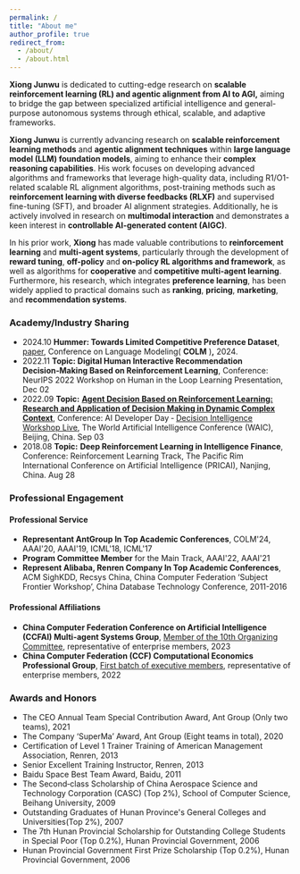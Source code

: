 ```yaml
---
permalink: /
title: "About me"
author_profile: true
redirect_from: 
  - /about/
  - /about.html
---
```

**Xiong Junwu** is dedicated to cutting-edge research on **scalable reinforcement learning (RL) and agentic alignment from AI to AGI,** aiming to bridge the gap between specialized artificial intelligence and general-purpose autonomous systems through ethical, scalable, and adaptive frameworks.

**Xiong Junwu** is currently advancing research on **scalable reinforcement learning methods** and **agentic alignment techniques** within **large language model (LLM) foundation models**, aiming to enhance their **complex reasoning capabilities**. His work focuses on developing advanced algorithms and frameworks that leverage high-quality data, including R1/O1-related scalable RL alignment algorithms, post-training methods such as **reinforcement learning with diverse feedbacks (RLXF)** and supervised fine-tuning (SFT), and broader AI alignment strategies. Additionally, he is actively involved in research on **multimodal interaction** and demonstrates a keen interest in **controllable AI-generated content (AIGC)**.

In his prior work, **Xiong** has made valuable contributions to **reinforcement learning** and **multi-agent systems**, particularly through the development of **reward tuning**, **off-policy** and **on-policy RL algorithms and framework**, as well as algorithms for **cooperative** and **competitive multi-agent learning**. Furthermore, his research, which integrates **preference learning**, has been widely applied to practical domains such as **ranking**, **pricing**, **marketing**, and **recommendation systems**.


### Academy/Industry Sharing
* 2024.10 **Hummer: Towards Limited Competitive Preference Dataset**, [paper](https://openreview.net/pdf?id=aKwQPRjdGa), Conference on Language Modeling( **COLM** )**,** 2024.
* 2022.11 **Topic: Digital Human Interactive Recommendation Decision‑Making Based on Reinforcement Learning**, Conference: NeurIPS 2022 Workshop on Human in the Loop Learning Presentation, Dec 02
* 2022.09 **Topic:** **[Agent Decision Based on Reinforcement Learning: Research and Application of Decision Making in Dynamic Complex Context](https://www.bilibili.com/video/BV1Fe411M732/)**, Conference: AI Developer Day ‑ [Decision Intelligence Workshop Live](http://rlchina.org/topic/548), The World Artificial Intelligence Conference (WAIC), Beijing, China. Sep 03
* 2018.08  **Topic:** **Deep Reinforcement Learning in Intelligence Finance**, Conference: Reinforcement Learning Track, The Pacific Rim International Conference on Artificial Intelligence (PRICAI), Nanjing, China. Aug 28

### Professional Engagement
#### **Professional** Service
- **Representant AntGroup In Top Academic Conferences**, COLM'24, AAAI'20, AAAI'19, ICML'18, ICML'17
- **Program Committee Member** for the Main Track, AAAI'22, AAAI'21
- **Represent Alibaba, Renren Company In Top Academic Conferences**, ACM SighKDD, Recsys China, China Computer Federation ‘Subject Frontier Workshop’, China Database Technology Conference, 2011-2016

#### **Professional** Affiliations
- **China Computer Federation Conference on Artificial Intelligence (CCFAI) Multi-agent Systems Group**, [Member of the 10th Organizing Committee](https://mp.weixin.qq.com/s/draXMk4vUmyI0YJYd6zJqg), representative of enterprise members, 2023
- **China Computer Federation (CCF) Computational Economics Professional Group**, [First batch of executive members](https://mp.weixin.qq.com/s/Zyu9i61ahvXHGPLePsP3xw), representative of enterprise members, 2022

### **Awards and Honors**
- The CEO Annual Team Special Contribution Award, Ant Group (Only two teams), 2021
- The Company ‘SuperMa’ Award, Ant Group (Eight teams in total), 2020
- Certification of Level 1 Trainer Training of American Management Association, Renren, 2013
- Senior Excellent Training Instructor, Renren, 2013
- Baidu Space Best Team Award, Baidu, 2011
- The Second‑class Scholarship of China Aerospace Science and Technology Corporation (CASC) (Top 2%), School of Computer Science, Beihang University, 2009
- Outstanding Graduates of Hunan Province's General Colleges and Universities(Top 2%), 2007
- The 7th Hunan Provincial Scholarship for Outstanding College Students in Special Poor (Top 0.2%), Hunan Provincial Government, 2006
- Hunan Provincial Government First Prize Scholarship (Top 0.2%), Hunan Provincial Government, 2006
